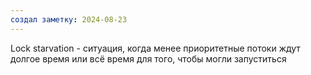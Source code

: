 ```yaml
---
создал заметку: 2024-08-23
---
```

Lock starvation - ситуация, когда менее приоритетные
потоки ждут долгое время или всё время для того, чтобы
могли запуститься